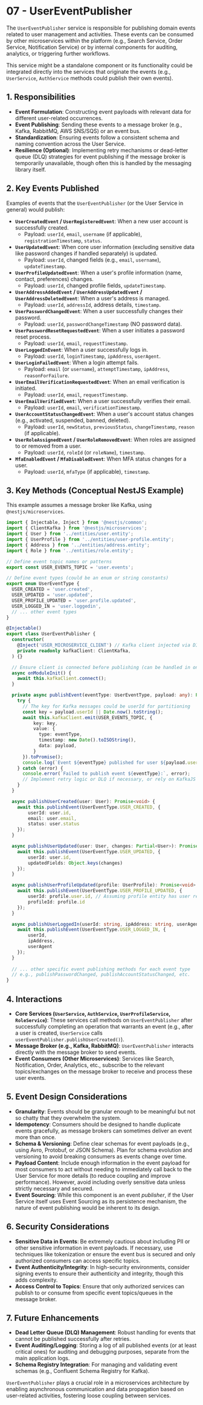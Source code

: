# 07 - UserEventPublisher

The `UserEventPublisher` service is responsible for publishing domain events related to user management and activities. These events can be consumed by other microservices within the platform (e.g., Search Service, Order Service, Notification Service) or by internal components for auditing, analytics, or triggering further workflows.

This service might be a standalone component or its functionality could be integrated directly into the services that originate the events (e.g., `UserService`, `AuthService` methods could publish their own events).

## 1. Responsibilities

*   **Event Formulation**: Constructing event payloads with relevant data for different user-related occurrences.
*   **Event Publishing**: Sending these events to a message broker (e.g., Kafka, RabbitMQ, AWS SNS/SQS) or an event bus.
*   **Standardization**: Ensuring events follow a consistent schema and naming convention across the User Service.
*   **Resilience (Optional)**: Implementing retry mechanisms or dead-letter queue (DLQ) strategies for event publishing if the message broker is temporarily unavailable, though often this is handled by the messaging library itself.

## 2. Key Events Published

Examples of events that the `UserEventPublisher` (or the User Service in general) would publish:

*   **`UserCreatedEvent` / `UserRegisteredEvent`**: When a new user account is successfully created.
    *   Payload: `userId`, `email`, `username` (if applicable), `registrationTimestamp`, `status`.
*   **`UserUpdatedEvent`**: When core user information (excluding sensitive data like password changes if handled separately) is updated.
    *   Payload: `userId`, changed fields (e.g., `email`, `username`), `updateTimestamp`.
*   **`UserProfileUpdatedEvent`**: When a user's profile information (name, contact, preferences) changes.
    *   Payload: `userId`, changed profile fields, `updateTimestamp`.
*   **`UserAddressAddedEvent` / `UserAddressUpdatedEvent` / `UserAddressDeletedEvent`**: When a user's address is managed.
    *   Payload: `userId`, `addressId`, address details, `timestamp`.
*   **`UserPasswordChangedEvent`**: When a user successfully changes their password.
    *   Payload: `userId`, `passwordChangeTimestamp` (NO password data).
*   **`UserPasswordResetRequestedEvent`**: When a user initiates a password reset process.
    *   Payload: `userId`, `email`, `requestTimestamp`.
*   **`UserLoggedInEvent`**: When a user successfully logs in.
    *   Payload: `userId`, `loginTimestamp`, `ipAddress`, `userAgent`.
*   **`UserLoginFailedEvent`**: When a login attempt fails.
    *   Payload: `email` (or `username`), `attemptTimestamp`, `ipAddress`, `reasonForFailure`.
*   **`UserEmailVerificationRequestedEvent`**: When an email verification is initiated.
    *   Payload: `userId`, `email`, `requestTimestamp`.
*   **`UserEmailVerifiedEvent`**: When a user successfully verifies their email.
    *   Payload: `userId`, `email`, `verificationTimestamp`.
*   **`UserAccountStatusChangedEvent`**: When a user's account status changes (e.g., activated, suspended, banned, deleted).
    *   Payload: `userId`, `newStatus`, `previousStatus`, `changeTimestamp`, `reason` (if applicable).
*   **`UserRoleAssignedEvent` / `UserRoleRemovedEvent`**: When roles are assigned to or removed from a user.
    *   Payload: `userId`, `roleId` (or `roleName`), `timestamp`.
*   **`MfaEnabledEvent` / `MfaDisabledEvent`**: When MFA status changes for a user.
    *   Payload: `userId`, `mfaType` (if applicable), `timestamp`.

## 3. Key Methods (Conceptual NestJS Example)

This example assumes a message broker like Kafka, using `@nestjs/microservices`.

```typescript
import { Injectable, Inject } from '@nestjs/common';
import { ClientKafka } from '@nestjs/microservices';
import { User } from '../entities/user.entity';
import { UserProfile } from '../entities/user-profile.entity';
import { Address } from '../entities/address.entity';
import { Role } from '../entities/role.entity';

// Define event topic names or patterns
export const USER_EVENTS_TOPIC = 'user.events';

// Define event types (could be an enum or string constants)
export enum UserEventType {
  USER_CREATED = 'user.created',
  USER_UPDATED = 'user.updated',
  USER_PROFILE_UPDATED = 'user.profile.updated',
  USER_LOGGED_IN = 'user.loggedin',
  // ... other event types
}

@Injectable()
export class UserEventPublisher {
  constructor(
    @Inject('USER_MICROSERVICE_CLIENT') // Kafka client injected via DI
    private readonly kafkaClient: ClientKafka,
  ) {}

  // Ensure client is connected before publishing (can be handled in onModuleInit)
  async onModuleInit() {
    await this.kafkaClient.connect();
  }

  private async publishEvent(eventType: UserEventType, payload: any): Promise<void> {
    try {
      // The key for Kafka messages could be userId for partitioning
      const key = payload.userId || Date.now().toString(); 
      await this.kafkaClient.emit(USER_EVENTS_TOPIC, { 
          key: key,
          value: {
            type: eventType,
            timestamp: new Date().toISOString(),
            data: payload,
          }
      }).toPromise();
      console.log(`Event ${eventType} published for user ${payload.userId || 'system'}`);
    } catch (error) {
      console.error(`Failed to publish event ${eventType}:`, error);
      // Implement retry logic or DLQ if necessary, or rely on KafkaJS resilience
    }
  }

  async publishUserCreated(user: User): Promise<void> {
    await this.publishEvent(UserEventType.USER_CREATED, { 
        userId: user.id, 
        email: user.email, 
        status: user.status 
    });
  }

  async publishUserUpdated(user: User, changes: Partial<User>): Promise<void> {
    await this.publishEvent(UserEventType.USER_UPDATED, { 
        userId: user.id, 
        updatedFields: Object.keys(changes) 
    });
  }

  async publishUserProfileUpdated(profile: UserProfile): Promise<void> {
    await this.publishEvent(UserEventType.USER_PROFILE_UPDATED, { 
        userId: profile.user.id, // Assuming profile entity has user relation
        profileId: profile.id 
    });
  }

  async publishUserLoggedIn(userId: string, ipAddress: string, userAgent: string): Promise<void> {
    await this.publishEvent(UserEventType.USER_LOGGED_IN, { 
        userId, 
        ipAddress, 
        userAgent 
    });
  }
  
  // ... other specific event publishing methods for each event type
  // e.g., publishPasswordChanged, publishAccountStatusChanged, etc.
}
```

## 4. Interactions

*   **Core Services (`UserService`, `AuthService`, `UserProfileService`, `RoleService`)**: These services call methods on `UserEventPublisher` after successfully completing an operation that warrants an event (e.g., after a user is created, `UserService` calls `userEventPublisher.publishUserCreated()`).
*   **Message Broker (e.g., Kafka, RabbitMQ)**: `UserEventPublisher` interacts directly with the message broker to send events.
*   **Event Consumers (Other Microservices)**: Services like Search, Notification, Order, Analytics, etc., subscribe to the relevant topics/exchanges on the message broker to receive and process these user events.

## 5. Event Design Considerations

*   **Granularity**: Events should be granular enough to be meaningful but not so chatty that they overwhelm the system.
*   **Idempotency**: Consumers should be designed to handle duplicate events gracefully, as message brokers can sometimes deliver an event more than once.
*   **Schema & Versioning**: Define clear schemas for event payloads (e.g., using Avro, Protobuf, or JSON Schema). Plan for schema evolution and versioning to avoid breaking consumers as events change over time.
*   **Payload Content**: Include enough information in the event payload for most consumers to act without needing to immediately call back to the User Service for more details (to reduce coupling and improve performance). However, avoid including overly sensitive data unless strictly necessary and secured.
*   **Event Sourcing**: While this component is an event *publisher*, if the User Service itself uses Event Sourcing as its persistence mechanism, the nature of event publishing would be inherent to its design.

## 6. Security Considerations

*   **Sensitive Data in Events**: Be extremely cautious about including PII or other sensitive information in event payloads. If necessary, use techniques like tokenization or ensure the event bus is secured and only authorized consumers can access specific topics.
*   **Event Authenticity/Integrity**: In high-security environments, consider signing events to ensure their authenticity and integrity, though this adds complexity.
*   **Access Control to Topics**: Ensure that only authorized services can publish to or consume from specific event topics/queues in the message broker.

## 7. Future Enhancements

*   **Dead Letter Queue (DLQ) Management**: Robust handling for events that cannot be published successfully after retries.
*   **Event Auditing/Logging**: Storing a log of all published events (or at least critical ones) for auditing and debugging purposes, separate from the main application logs.
*   **Schema Registry Integration**: For managing and validating event schemas (e.g., Confluent Schema Registry for Kafka).

`UserEventPublisher` plays a crucial role in a microservices architecture by enabling asynchronous communication and data propagation based on user-related activities, fostering loose coupling between services.
